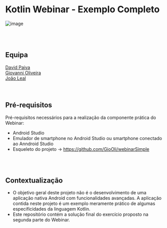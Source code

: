 # Kotlin Webinar - Exemplo Completo

![image](https://user-images.githubusercontent.com/49191387/143008408-551749b6-f4d2-4fc2-9c74-3ae8d2e9ab26.png)

<br />
<br />

## Equipa
<div>
 <a href="https://github.com/raquel-f">David Paiva</a> <br>
 <a href="https://github.com/GioOli">Giovanni Oliveira</a> <br>
 <a href="https://github.com/joaolealgh">João Leal</a> 
</div>

<br />
<br />

## Pré-requisitos
Pré-requisitos necessários para a realização da componente prática do Webinar:

- Android Studio
- Emulador de smartphone no Android Studio ou smartphone conectado ao Anndroid Studio
- Esqueleto do projeto -> https://github.com/GioOli/webinarSimple


<br />
<br />

## Contextualização
-  O objetivo geral deste projeto não é o desenvolvimento de uma aplicação nativa Android com funcionalidades avançadas. A aplicação contida neste projeto é um exemplo meramente prático de algumas especificidades da linguagem Kotlin. 
-  Este repositório contém a solução final do exercício proposto na segunda parte do Webinar. 

